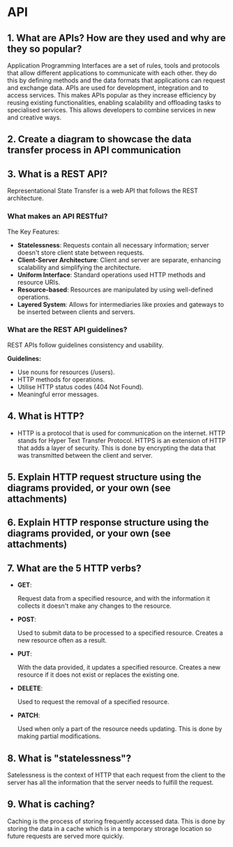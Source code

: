 # API

## 1. What are APIs? How are they used and why are they so popular?
Application Programming Interfaces are a set of rules, tools and protocols that allow different applications to communicate with each other. they do this by defining methods and the data formats that applications can request and exchange data. APIs are used for development, integration and to access services. This makes APIs popular as they increase efficiency by reusing existing functionalities, enabling scalability and offloading tasks to specialised services. This allows developers to combine services in new and creative ways.     
## 2. Create a diagram to showcase the data transfer process in API communication

## 3. What is a REST API? 
Representational State Transfer is a web API that follows the REST architecture.  
### What makes an API RESTful?
  
The Key Features:
- **Statelessness**: Requests contain all necessary information; server doesn't store client state between requests.
- **Client-Server Architecture**: Client and server are separate, enhancing scalability and simplifying the architecture.
- **Uniform Interface**: Standard operations used HTTP methods and resource URIs.
- **Resource-based**: Resources are manipulated by using well-defined operations.
- **Layered System**: Allows for intermediaries like proxies and gateways to be inserted between clients and servers.      


### What are the REST API guidelines?
REST APIs follow guidelines consistency and usability.

**Guidelines:**
     
- Use nouns for resources (/users). 
- HTTP methods for operations.
- Utilise HTTP status codes (404 Not Found).
- Meaningful error messages.
## 4. What is HTTP? 
   - HTTP is a protocol that is used for communication on the internet. HTTP stands for Hyper Text Transfer Protocol.  HTTPS is an extension of HTTP that adds a layer of security. This is done by encrypting the data that was transmitted between the client and server.

## 5. Explain HTTP request structure using the diagrams provided, or your own (see attachments)

## 6. Explain HTTP response structure using the diagrams provided, or your own (see attachments)

## 7. What are the 5 HTTP verbs? 
- **GET**: 
    
  Request data from a specified resource, and with the information it collects it doesn't make any changes to the resource.

- **POST**:

  Used to submit data to be processed to a specified resource. Creates a new resource often as a result.

- **PUT**:

  With the data provided, it updates a specified resource. Creates a new resource if it does not exist or replaces the existing one.

- **DELETE**:

  Used to request the removal of a specified resource.

- **PATCH**: 

  Used when only a part of the resource needs updating. This is done by making partial modifications.

## 8. What is "statelessness"? 
Satelessness is the context of HTTP that each request from the client to the server has all the information that the server needs to fulfill the request.
   
## 9. What is caching?
Caching is the process of storing frequently accessed data. This is done by storing the data in a cache which is in a temporary strorage location so future requests are served more quickly.  